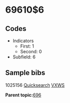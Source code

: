 # 69610$6

## Codes

-   Indicators
    -   First: 1
    -   Second: 0
-   Subfield: 6

## Sample bibs

1025156 [Quicksearch](https://search.library.yale.edu/catalog/1025156) [VXWS](http://prodorbis.library.yale.edu:7014/vxws/GetHoldingsService?bibId=1025156)

**Parent topic:**[696](../../tags/696/696.md)

